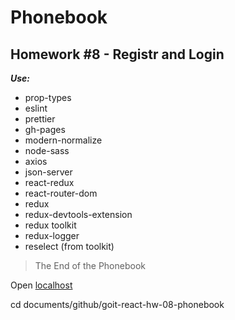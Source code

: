 # Phonebook

## Homework #8 - Registr and Login

**_Use:_**

- prop-types
- eslint
- prettier
- gh-pages
- modern-normalize
- node-sass
- axios
- json-server
- react-redux
- react-router-dom
- redux
- redux-devtools-extension
- redux toolkit
- redux-logger
- reselect (from toolkit)

> The End of the Phonebook

Open [localhost](http://localhost:3000)

cd documents/github/goit-react-hw-08-phonebook
